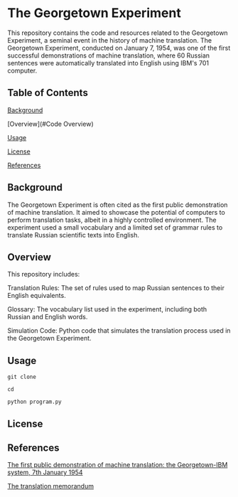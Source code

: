 # The Georgetown Experiment

This repository contains the code and resources related to the Georgetown Experiment, a seminal event in the history of machine translation. The Georgetown Experiment, conducted on January 7, 1954, was one of the first successful demonstrations of machine translation, where 60 Russian sentences were automatically translated into English using IBM's 701 computer.

## Table of Contents
[Background](#Background)

[Overview](#Code Overview)

[Usage](#Usage)

[License](#License)

[References](#References)

## Background
The Georgetown Experiment is often cited as the first public demonstration of machine translation. It aimed to showcase the potential of computers to perform translation tasks, albeit in a highly controlled environment. The experiment used a small vocabulary and a limited set of grammar rules to translate Russian scientific texts into English.

## Overview
This repository includes:

Translation Rules: The set of rules used to map Russian sentences to their English equivalents.

Glossary: The vocabulary list used in the experiment, including both Russian and English words.

Simulation Code: Python code that simulates the translation process used in the Georgetown Experiment.

## Usage
`git clone `

`cd `

`python program.py`

## License

## References
[The first public demonstration of machine translation:
the Georgetown-IBM system, 7th January 1954](https://open.unive.it/hitrade/books/HutchinsFirst.pdf)

[The translation memorandum](https://aclanthology.org/www.mt-archive.info/90/MTNI-1999-Hutchins.pdf)

